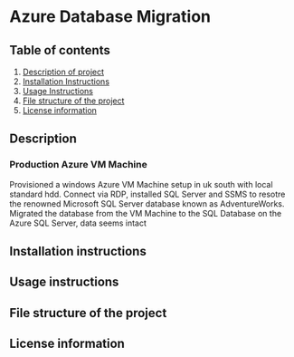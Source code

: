 # Azure Database Migration

## Table of contents
1. [Description of project](#description)
2. [Installation Instructions](#installation-instructions)
3. [Usage Instructions](#usage-instructions)
4. [File structure of the project](#file-structure-of-the-project)
5. [License information](#license-information)


## Description
### Production Azure VM Machine
Provisioned a windows Azure VM Machine setup in uk south with local standard hdd.
Connect via RDP, installed SQL Server and SSMS to resotre the renowned Microsoft SQL Server database known as AdventureWorks.
Migrated the database from the VM Machine to the SQL Database on the Azure SQL Server, data seems intact
## Installation instructions

## Usage instructions

## File structure of the project

## License information
